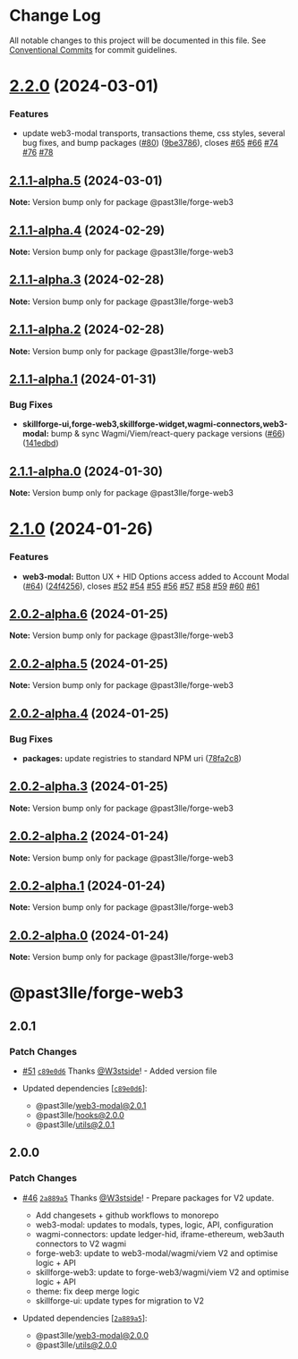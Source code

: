 # Change Log

All notable changes to this project will be documented in this file.
See [Conventional Commits](https://conventionalcommits.org) for commit guidelines.

# [2.2.0](https://github.com/PAST3LLE/monorepo/compare/@past3lle/forge-web3@2.1.0...@past3lle/forge-web3@2.2.0) (2024-03-01)


### Features

* update web3-modal transports, transactions theme, css styles, several bug fixes, and bump packages ([#80](https://github.com/PAST3LLE/monorepo/issues/80)) ([9be3786](https://github.com/PAST3LLE/monorepo/commit/9be3786edfb9606d292cb081cbb8e9e56af86327)), closes [#65](https://github.com/PAST3LLE/monorepo/issues/65) [#66](https://github.com/PAST3LLE/monorepo/issues/66) [#74](https://github.com/PAST3LLE/monorepo/issues/74) [#76](https://github.com/PAST3LLE/monorepo/issues/76) [#78](https://github.com/PAST3LLE/monorepo/issues/78)





## [2.1.1-alpha.5](https://github.com/PAST3LLE/monorepo/compare/@past3lle/forge-web3@2.1.1-alpha.4...@past3lle/forge-web3@2.1.1-alpha.5) (2024-03-01)

**Note:** Version bump only for package @past3lle/forge-web3





## [2.1.1-alpha.4](https://github.com/PAST3LLE/monorepo/compare/@past3lle/forge-web3@2.1.1-alpha.3...@past3lle/forge-web3@2.1.1-alpha.4) (2024-02-29)

**Note:** Version bump only for package @past3lle/forge-web3





## [2.1.1-alpha.3](https://github.com/PAST3LLE/monorepo/compare/@past3lle/forge-web3@2.1.1-alpha.2...@past3lle/forge-web3@2.1.1-alpha.3) (2024-02-28)

**Note:** Version bump only for package @past3lle/forge-web3





## [2.1.1-alpha.2](https://github.com/PAST3LLE/monorepo/compare/@past3lle/forge-web3@2.1.1-alpha.1...@past3lle/forge-web3@2.1.1-alpha.2) (2024-02-28)

**Note:** Version bump only for package @past3lle/forge-web3





## [2.1.1-alpha.1](https://github.com/PAST3LLE/monorepo/compare/@past3lle/forge-web3@2.1.1-alpha.0...@past3lle/forge-web3@2.1.1-alpha.1) (2024-01-31)


### Bug Fixes

* **skillforge-ui,forge-web3,skillforge-widget,wagmi-connectors,web3-modal:** bump & sync Wagmi/Viem/react-query package versions ([#66](https://github.com/PAST3LLE/monorepo/issues/66)) ([141edbd](https://github.com/PAST3LLE/monorepo/commit/141edbde34b5021e05c58569e545dc4a0a28768b))





## [2.1.1-alpha.0](https://github.com/PAST3LLE/monorepo/compare/@past3lle/forge-web3@2.1.0...@past3lle/forge-web3@2.1.1-alpha.0) (2024-01-30)

**Note:** Version bump only for package @past3lle/forge-web3





# [2.1.0](https://github.com/PAST3LLE/monorepo/compare/@past3lle/forge-web3@2.0.0-alpha.3...@past3lle/forge-web3@2.1.0) (2024-01-26)


### Features

* **web3-modal:** Button UX + HID Options access added to Account Modal ([#64](https://github.com/PAST3LLE/monorepo/issues/64)) ([24f4256](https://github.com/PAST3LLE/monorepo/commit/24f42567db28f175cadcd6ec581a5cb8b7ea6c74)), closes [#52](https://github.com/PAST3LLE/monorepo/issues/52) [#54](https://github.com/PAST3LLE/monorepo/issues/54) [#55](https://github.com/PAST3LLE/monorepo/issues/55) [#56](https://github.com/PAST3LLE/monorepo/issues/56) [#57](https://github.com/PAST3LLE/monorepo/issues/57) [#58](https://github.com/PAST3LLE/monorepo/issues/58) [#59](https://github.com/PAST3LLE/monorepo/issues/59) [#60](https://github.com/PAST3LLE/monorepo/issues/60) [#61](https://github.com/PAST3LLE/monorepo/issues/61)





## [2.0.2-alpha.6](https://github.com/PAST3LLE/monorepo/compare/@past3lle/forge-web3@2.0.2-alpha.5...@past3lle/forge-web3@2.0.2-alpha.6) (2024-01-25)

**Note:** Version bump only for package @past3lle/forge-web3





## [2.0.2-alpha.5](https://github.com/PAST3LLE/monorepo/compare/@past3lle/forge-web3@2.0.2-alpha.4...@past3lle/forge-web3@2.0.2-alpha.5) (2024-01-25)

**Note:** Version bump only for package @past3lle/forge-web3





## [2.0.2-alpha.4](https://github.com/PAST3LLE/monorepo/compare/@past3lle/forge-web3@2.0.2-alpha.3...@past3lle/forge-web3@2.0.2-alpha.4) (2024-01-25)


### Bug Fixes

* **packages:** update registries to standard NPM uri ([78fa2c8](https://github.com/PAST3LLE/monorepo/commit/78fa2c870d2458a22fa0109a2aa29fde94b1cb64))





## [2.0.2-alpha.3](https://github.com/PAST3LLE/monorepo/compare/@past3lle/forge-web3@2.0.2-alpha.2...@past3lle/forge-web3@2.0.2-alpha.3) (2024-01-25)

**Note:** Version bump only for package @past3lle/forge-web3





## [2.0.2-alpha.2](https://github.com/PAST3LLE/monorepo/compare/@past3lle/forge-web3@2.0.2-alpha.1...@past3lle/forge-web3@2.0.2-alpha.2) (2024-01-24)

**Note:** Version bump only for package @past3lle/forge-web3





## [2.0.2-alpha.1](https://github.com/PAST3LLE/monorepo/compare/@past3lle/forge-web3@2.0.2-alpha.0...@past3lle/forge-web3@2.0.2-alpha.1) (2024-01-24)

**Note:** Version bump only for package @past3lle/forge-web3





## [2.0.2-alpha.0](https://github.com/PAST3LLE/monorepo/compare/@past3lle/forge-web3@2.0.0-alpha.3...@past3lle/forge-web3@2.0.2-alpha.0) (2024-01-24)

**Note:** Version bump only for package @past3lle/forge-web3





# @past3lle/forge-web3

## 2.0.1

### Patch Changes

- [#51](https://github.com/PAST3LLE/monorepo/pull/51) [`c89e0d6`](https://github.com/PAST3LLE/monorepo/commit/c89e0d68f2bcadfd418e04737b5ba1416d714796) Thanks [@W3stside](https://github.com/W3stside)! - Added version file

- Updated dependencies [[`c89e0d6`](https://github.com/PAST3LLE/monorepo/commit/c89e0d68f2bcadfd418e04737b5ba1416d714796)]:
  - @past3lle/web3-modal@2.0.1
  - @past3lle/hooks@2.0.0
  - @past3lle/utils@2.0.1

## 2.0.0

### Patch Changes

- [#46](https://github.com/PAST3LLE/monorepo/pull/46) [`2a889a5`](https://github.com/PAST3LLE/monorepo/commit/2a889a5432ed9ed656b09a5cfb8f87448c526080) Thanks [@W3stside](https://github.com/W3stside)! - Prepare packages for V2 update.

  - Add changesets + github workflows to monorepo
  - web3-modal: updates to modals, types, logic, API, configuration
  - wagmi-connectors: update ledger-hid, iframe-ethereum, web3auth connectors to V2 wagmi
  - forge-web3: update to web3-modal/wagmi/viem V2 and optimise logic + API
  - skillforge-web3: update to forge-web3/wagmi/viem V2 and optimise logic + API
  - theme: fix deep merge logic
  - skillforge-ui: update types for migration to V2

- Updated dependencies [[`2a889a5`](https://github.com/PAST3LLE/monorepo/commit/2a889a5432ed9ed656b09a5cfb8f87448c526080)]:
  - @past3lle/web3-modal@2.0.0
  - @past3lle/utils@2.0.0
